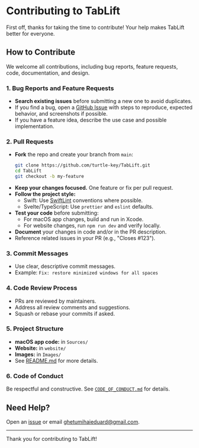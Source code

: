 # Contributing to TabLift

First off, thanks for taking the time to contribute! Your help makes TabLift better for everyone.

## How to Contribute

We welcome all contributions, including bug reports, feature requests, code, documentation, and design.

### 1. Bug Reports and Feature Requests

- **Search existing issues** before submitting a new one to avoid duplicates.
- If you find a bug, open a [GitHub Issue](https://github.com/turtle-key/TabLift/issues/new) with steps to reproduce, expected behavior, and screenshots if possible.
- If you have a feature idea, describe the use case and possible implementation.

### 2. Pull Requests

- **Fork** the repo and create your branch from `main`:
  ```bash
  git clone https://github.com/turtle-key/TabLift.git
  cd TabLift
  git checkout -b my-feature
  ```
- **Keep your changes focused.** One feature or fix per pull request.
- **Follow the project style:**  
  - Swift: Use [SwiftLint](https://github.com/realm/SwiftLint) conventions where possible.
  - Svelte/TypeScript: Use `prettier` and `eslint` defaults.
- **Test your code** before submitting:  
  - For macOS app changes, build and run in Xcode.
  - For website changes, run `npm run dev` and verify locally.
- **Document** your changes in code and/or in the PR description.
- Reference related issues in your PR (e.g., "Closes #123").

### 3. Commit Messages

- Use clear, descriptive commit messages.
- Example: `Fix: restore minimized windows for all spaces`

### 4. Code Review Process

- PRs are reviewed by maintainers.
- Address all review comments and suggestions.
- Squash or rebase your commits if asked.

### 5. Project Structure

- **macOS app code:** in `Sources/`
- **Website:** in `website/`
- **Images:** in `Images/`
- See [README.md](README.md) for more details.

### 6. Code of Conduct

Be respectful and constructive. See [`CODE_OF_CONDUCT.md`](CODE_OF_CONDUCT.md) for details.

## Need Help?

Open an [issue](https://github.com/turtle-key/TabLift/issues) or email [ghetumihaieduard@gmail.com](mailto:ghetumihaieduard@gmail.com).

---

Thank you for contributing to TabLift!
